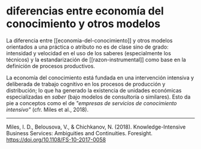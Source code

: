# diferencias entre economía del conocimiento y otros modelos
La diferencia entre [[economia-del-conocimiento]] y otros modelos orientados a una práctica o atributo no es de clase sino de grado: intensidad y velocidad en el uso de los saberes (especialmente los técnicos) y la estandarización de [[razon-instrumental]] como base en la definición de procesos productivos.

La economía del conocimiento está fundada en una intervención intensiva y deliberada de trabajo cognitivo en los procesos de producción y distribución; lo que ha generado la existencia de unidades económicas especializadas en *saber* (bajo modelos de consultoría o similares). Esto da pie a conceptos como el de *"empresas de servicios de conocimiento intensivo"* (cfr. Miles et al., 2018).

---
Miles, I. D., Belousova, V., & Chichkanov, N. (2018). Knowledge-Intensive Business Services: Ambiguities and Continuities. Foresight. https://doi.org/10.1108/FS-10-2017-0058